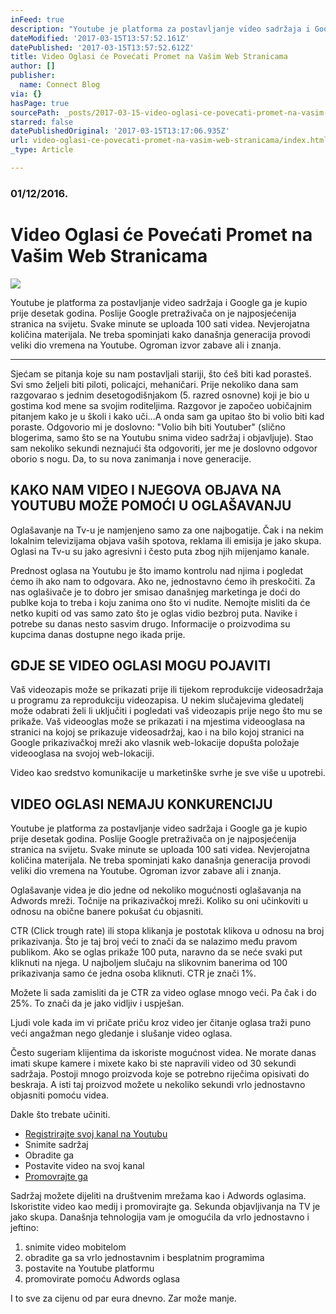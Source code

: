 ```yaml
---
inFeed: true
description: "Youtube je platforma za postavljanje video sadržaja i Google ga je kupio prije desetak \_godina. Poslije\_Google pretraživača on je najposjećenija stranica na svijetu. Svake minute se uploada 100 sati videa. Nevjerojatna količina materijala. Ne treba spominjati kako današnja generacija\_provodi veliki dio vremena na Youtube. Ogroman izvor zabave ali i znanja."
dateModified: '2017-03-15T13:57:52.161Z'
datePublished: '2017-03-15T13:57:52.612Z'
title: Video Oglasi će Povećati Promet na Vašim Web Stranicama
author: []
publisher:
  name: Connect Blog
via: {}
hasPage: true
sourcePath: _posts/2017-03-15-video-oglasi-ce-povecati-promet-na-vasim-web-stranicama.md
starred: false
datePublishedOriginal: '2017-03-15T13:17:06.935Z'
url: video-oglasi-ce-povecati-promet-na-vasim-web-stranicama/index.html
_type: Article

---
```

### 01/12/2016\.

# Video Oglasi će Povećati Promet na Vašim Web Stranicama
![](https://the-grid-user-content.s3-us-west-2.amazonaws.com/2c3b4a95-f6e7-46ea-8080-af8def706d9f.jpg)

Youtube je platforma za postavljanje video sadržaja i Google ga je kupio prije desetak  godina. Poslije Google pretraživača on je najposjećenija stranica na svijetu. Svake minute se uploada 100 sati videa. Nevjerojatna količina materijala. Ne treba spominjati kako današnja generacija provodi veliki dio vremena na Youtube. Ogroman izvor zabave ali i znanja.

---

Sjećam se pitanja koje su nam postavljali stariji,  što ćeš biti kad porasteš. Svi smo željeli biti piloti, policajci, mehaničari. Prije nekoliko dana sam razgovarao s jednim desetogodišnjakom (5\. razred osnovne) koji je bio u gostima kod mene sa svojim roditeljima. Razgovor je započeo uobičajnim pitanjem kako je u školi i kako uči...A onda sam ga upitao što bi volio biti kad poraste. Odgovorio mi je doslovno: "Volio bih biti Youtuber" (slično blogerima, samo što se na Youtubu snima video sadržaj i objavljuje).  Stao sam nekoliko sekundi neznajući šta odgovoriti, jer me je doslovno odgovor oborio s nogu. Da, to su nova zanimanja i nove generacije.

## KAKO NAM VIDEO I NJEGOVA OBJAVA NA YOUTUBU MOŽE POMOĆI U OGLAŠAVANJU

Oglašavanje na Tv-u je namjenjeno samo za one najbogatije. Čak i na nekim lokalnim televizijama objava vaših spotova, reklama ili emisija je jako skupa.  Oglasi na Tv-u su jako agresivni i često puta zbog njih mijenjamo kanale.

Prednost oglasa na Youtubu je što imamo kontrolu nad njima i pogledat ćemo ih ako nam to odgovara. Ako ne, jednostavno ćemo ih preskočiti. Za nas oglašivače je to dobro jer smisao današnjeg marketinga je doći do publke koja to treba i koju zanima ono što vi nudite. Nemojte misliti da će netko kupiti od vas samo zato što je oglas vidio bezbroj puta. Navike i potrebe su danas nesto sasvim drugo. Informacije o proizvodima su kupcima danas dostupne nego ikada prije.

## GDJE SE VIDEO OGLASI MOGU POJAVITI

Vaš videozapis može se prikazati prije ili tijekom reprodukcije videosadržaja u programu za reprodukciju videozapisa. U nekim slučajevima gledatelj može odabrati želi li uključiti i pogledati vaš videozapis prije nego što mu se prikaže. Vaš videooglas može se prikazati i na mjestima videooglasa na stranici na kojoj se prikazuje videosadržaj, kao i na bilo kojoj stranici na Google prikazivačkoj mreži ako vlasnik web-lokacije dopušta položaje videooglasa na svojoj web-lokaciji.

Video kao sredstvo komunikacije u marketinške svrhe je sve više u upotrebi.

## VIDEO OGLASI NEMAJU KONKURENCIJU

Youtube je platforma za postavljanje video sadržaja i Google ga je kupio prije desetak  godina. Poslije Google pretraživača on je najposjećenija stranica na svijetu. Svake minute se uploada 100 sati videa. Nevjerojatna količina materijala. Ne treba spominjati kako današnja generacija provodi veliki dio vremena na Youtube. Ogroman izvor zabave ali i znanja.

Oglašavanje videa je dio jedne od nekoliko mogućnosti oglašavanja na Adwords mreži. Točnije na prikazivačkoj mreži. Koliko su oni učinkoviti u odnosu na obične banere pokušat ću objasniti.

CTR (Click trough rate) ili stopa klikanja je postotak klikova u odnosu na broj prikazivanja. Što je taj broj veći to znači da se nalazimo među pravom publikom. Ako se oglas prikaže 100 puta, naravno da se neće svaki put kliknuti na njega. U najboljem slučaju na slikovnim banerima od 100 prikazivanja samo će jedna osoba kliknuti. CTR je znači 1%.

Možete li sada zamisliti da je CTR za video oglase mnogo veći. Pa čak i do 25%. To znači da je jako vidljiv i uspješan.

Ljudi vole kada im vi pričate priču kroz video jer čitanje oglasa traži puno veći angažman nego gledanje i slušanje video oglasa.

Često sugeriam klijentima da iskoriste mogućnost videa. Ne morate danas imati skupe kamere i mixete kako bi ste napravili video od 30 sekundi sadržaja. Postoji mnogo proizvoda koje se potrebno riječima opisivati do beskraja. A isti taj proizvod možete u nekoliko sekundi vrlo jednostavno objasniti pomoću videa.

Dakle što trebate učiniti.

* [Registrirajte svoj kanal na Youtubu][0]
* Snimite sadržaj
* Obradite ga
* Postavite video na svoj kanal
* [Promovrajte ga][1]

Sadržaj možete dijeliti na društvenim mrežama kao i Adwords oglasima. Iskoristite video kao medij i promovirajte ga. Sekunda objavljivanja na TV je jako skupa. Današnja tehnologija vam je omogućila da vrlo jednostavno i jeftino:

1. snimite video mobitelom
2. obradite ga sa vrlo jednostavnim i besplatnim programima
3. postavite na Youtube platformu
4. promovirate pomoću Adwords oglasa

I to sve za cijenu od par eura dnevno. Zar može manje.

[0]: https://support.google.com/youtube#topic=4355169
[1]: https://support.google.com/adwords/answer/2404253?hl=hr&ref_topic=3119140
